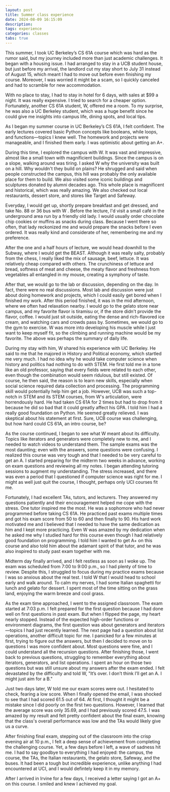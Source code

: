 ```yaml
---
layout: post
title: Summer class experience
date: 2024-08-09 16:15:09
description: 
tags: experience
categories: classes
tabs: true
---
```


This summer, I took UC Berkeley’s CS 61A course which was hard as the rumor said, but my journey included more than just academic challenges. It began with a housing issue. I had arranged to stay in a UCB student house, but just before my arrival, the landlord cut my stay short to July 31 instead of August 15, which meant I had to move out before even finishing my course. Moreover, I was worried it might be a scam, so I quickly canceled and had to scramble for new accommodation.

With no place to stay, I had to stay in hotel for 6 days, with sales at $99 a night. It was really expensive. I tried to search for a cheaper option. Fortunately, another CS 61A student, W, offered me a room. To my surprise, he was also a UC Berkeley student, which was a huge benefit since he could give me insights into campus life, dining spots, and local tips.

As I began my summer course in UC Berkeley’s CS 61A, I felt confident. The early lectures covered basic Python concepts like booleans, while loops, and functions—topics I knew well. The homework and projects were manageable, and I finished them early. I was optimistic about getting an A+.

During this time, I explored the campus with W. It was vast and impressive, almost like a small town with magnificient buildings. Since the campus is on a slope, walking around was tiring. I asked W why the university was built on a hill. Why wouldn't they build on plains? He shrugged and said when people constructed the campus, this hill was probably the only available place for them to build. We also visited some iconic buildings and sculptures donated by alumni decades ago. This whole place is magnificent and historical, which was really amazing. We also checked out local restaurants, dessert store, and stores like Target and Safeway. 

Everyday, I would get up, shortly prepare breakfast and get dressed, and take No. 88 or 36 bus with W . Before the lecture, I'd visit a small café in the underground area run by a friendly old lady. I would usually order chocolate chip cookies or muffins as snacks during class. Because I went there so often, that lady reckonized me and would prepare the snacks before I even ordered. It was really kind and considerate of her, remembering me and my preference. 

After the one and a half hours of lecture, we would head downhill to the Subway, where I would get the BEAST. Although it was really salty, probably from the chess, I really liked the mix of sausage, beef, lettuce. It was relatively cheap compared with others. The crunchiness of lettuce and bread, softness of meat and cheese, the meaty flavor and freshness from vegetables all entangled in my mouse, creating a symphony of taste. 

After that, we would go to the lab or discussion, depending on the day. In fact, there were no real discussions. Most lab and discussion were just about doing homework and projects, which I could easily get bored when I finished my work. After this period finished, it was in the mid afternoon, where we often had relaxation nearby. I would go to the gelato store near campus, and my favorite flavor is tiramisu or, if the store didn't provide the flavor, coffee. I would just sit outside, eating the dense and rich-flavored ice cream, and watching cars and crowds pass by. Sometimes, we would go to the gym to exercise. W was more into developing his muscle while I just want to keep myself fit, so the climbing and running machine would be my favorite. The above was perhaps the summary of daily life.

During my stay with him, W shared his experience with UC Berkeley. He said to me that he majored in History and Political economy, which startled me very much. I had no idea why he would take computer science when history and politics had nothing to do with STEM. He first told me in a tone like an old professor, saying that every fields were related to each other, even though the combination would seem ridulous, but still existed. Of course, he then said, the reason is to learn new skills, especially when social science required data collection and processing. The programming skill would potentially help him get a job. However, UCB was such a top-notch in STEM and its STEM courses, from W's articulation, were horrendously hard. He had taken CS 61A for 2 times but had to drop from it because he did so bad that it could greatly affect his GPA. I told him I had a really good foundation on Python. He seemed greatly relieved. I was skeptical about his statement at first. Sure, UCB course was challenging, but how hard could CS 61A, an intro course, be?

As the course continued, I began to see what W meant about its difficulty. Topics like iterators and generators were completely new to me, and I needed to watch videos to understand them. The sample exams was the most daunting; even with the answers, some questions were confusing. I realized this course was very tough and that I needed to be very careful to get an A. I started preparing for the midterm two weeks in advance, working on exam questions and reviewing all my notes. I began attending tutoring sessions to augment my understanding. The stress increased, and there was even a period that I questioned if computer science was right for me. I might as well just quit the course, I thought, perhaps only UCI courses fit me.

Fortunately, I had excellent TAs, tutors, and lecturers. They answered my questions patiently and their encouragement helped me cope with the stress. One tutor inspired me the most. He was a sophomore who had never programmed before taking CS 61A. He practiced past exams multiple times and got his exam score from 50 to 60 and then finally to 90. His hard work motivated me and I believed that I needed to have the same dedication as him and I kept more practicing. Even W was amazed by my dedication when he asked me why I studied hard for this course even though I had relatively good foundation on programming. I told him I wanted to get A+ on this course and also told him about the adamant spirit of that tutor, and he was also inspired to study past exam together with me.

Midterm day finally arrived, and I felt restless as soon as I woke up. The exam was scheduled from 7:00 to 9:00 p.m., so I had plenty of time to review. Despite this, I struggled to focus during my practice exams because I was so anxious about the real test. I told W that I would head to school early and walk around. To calm my nerves, I had some Italian spaghetti for lunch and gelato for dessert. I spent most of the time sitting on the grass land, enjoying the warm breeze and cool grass.

As the exam time approached, I went to the assigned classroom. The exam started at 7:03 p.m. I felt prepared for the first question because I had done well on first questions in past exam. But when I flipped the page, my heart nearly stopped. Instead of the expected high-order functions or environment diagrams, the first question was about generators and iterators—topics I had just recently learned. The next page had a question about list operations, another difficult topic for me. I panicked for a few minutes at first, trying to figure out the answers, but then I decided to move on to questions I was more confident about. Most questions were fine, and I could understand all the recursion questions. After finishing those, I went back to previous questions, struggling to remember everything about iterators, generators, and list operations. I spent an hour on those two questions but was still unsure about my answers after the exam ended. I felt devastated by the difficulty and told W, "It’s over. I don’t think I’ll get an A. I might just aim for a B."

Just two days later, W told me our exam scores were out. I hesitated to check, fearing a low score. When I finally opened the email, I was shocked to see that I had scored 61.5 out of 64. At first, I thought it might be a mistake since I did poorly on the first two questions. However, I learned that the average score was only 35.69, and I had previously scored 47.5. I was amazed by my result and felt pretty confident about the final exam, knowing that the class's overall performance was low and the TAs would likely give us a curve.

After finishing final exam, stepping out of the classroom into the crisp evening air at 10 p.m., I felt a deep sense of achievement from completing the challenging course. Yet, a few days before I left, a wave of sadness hit me. I had to say goodbye to everything I had enjoyed: the campus, the course, the TAs, the Italian restaurants, the gelato store, Safeway, and the buses. It had been a tough but incredible experience, unlike anything I had encountered at UCI, and I would defintely keep it in my memory. 

After I arrived in Irvine for a few days, I received a letter saying I got an A+ on this course. I smiled and knew I achieved my goal.

